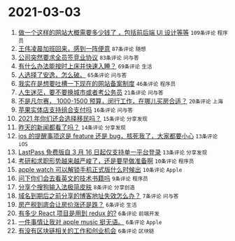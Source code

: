 # 2021-03-03

1. [做一个这样的网站大概需要多少钱了 ，包括前后端 UI 设计等等](https://www.v2ex.com/t/757895) `109条评论` `程序员`
1. [王伟凌晨加班回来，感到一阵便意](https://www.v2ex.com/t/757833) `87条评论` `随想`
1. [公司突然要求全员签竞业协议](https://www.v2ex.com/t/757875) `83条评论` `问与答`
1. [有什么办法能按时上床并快速入睡？](https://www.v2ex.com/t/757861) `69条评论` `生活`
1. [人选择了安逸，怎么破。](https://www.v2ex.com/t/757841) `65条评论` `问与答`
1. [我实在是想要吐槽一下现在的网站备案制度](https://www.v2ex.com/t/757917) `46条评论` `程序员`
1. [人生迷茫，要不要换城市或者考公务员](https://www.v2ex.com/t/757950) `21条评论` `问与答`
1. [不是凡尔赛， 1000-1500 预算，闵行工作，在哪儿买房合适？](https://www.v2ex.com/t/757944) `20条评论` `上海`
1. [苹果实体店支持组合支付吗](https://www.v2ex.com/t/757910) `16条评论` `问与答`
1. [2021 年你们还会选择移民吗？](https://www.v2ex.com/t/757986) `15条评论` `分享发现`
1. [昨天的新闻都看了吗？](https://www.v2ex.com/t/757936) `14条评论` `分享发现`
1. [ios 的提醒事项这是 feature 还是 bug，核死我了，大家都要小心](https://www.v2ex.com/t/757918) `13条评论` `iOS`
1. [LastPass 免费版自 3 月 16 日起仅支持单一平台登录](https://www.v2ex.com/t/757838) `13条评论` `分享发现`
1. [考研和求职形势越来越严峻了，还是要早做准备啊](https://www.v2ex.com/t/757971) `10条评论` `程序员`
1. [apple watch 可以解锁手机正式版什么时候出](https://www.v2ex.com/t/757942) `10条评论` `Apple`
1. [问下你们会去看英文的技术书籍吗](https://www.v2ex.com/t/757976) `9条评论` `程序员`
1. [分享个搜狗输入法极简皮肤](https://www.v2ex.com/t/757835) `8条评论` `分享创造`
1. [域名到期后之前分享的博客地址失效怎么办？](https://www.v2ex.com/t/757909) `7条评论` `问与答`
1. [房产税到底会让房价涨还是跌？](https://www.v2ex.com/t/757991) `6条评论` `生活`
1. [有多少 React 项目是用到 redux 的?](https://www.v2ex.com/t/757972) `6条评论` `前端开发`
1. [一件事情让我对 apple music 挺无语。](https://www.v2ex.com/t/757924) `6条评论` `Apple`
1. [有没有区块链相关的工作和创业机会](https://www.v2ex.com/t/757906) `6条评论` `区块链`

